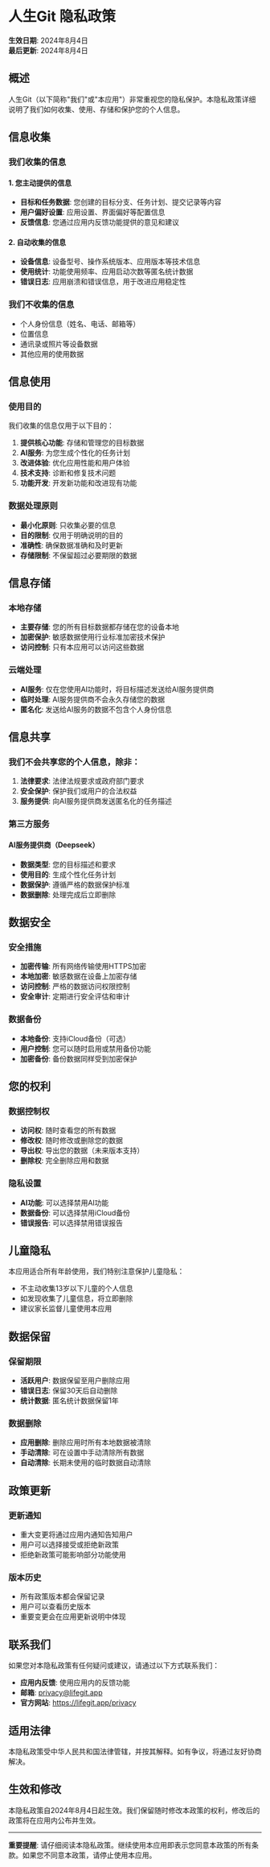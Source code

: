 # 人生Git 隐私政策

**生效日期**: 2024年8月4日  
**最后更新**: 2024年8月4日

## 概述

人生Git（以下简称"我们"或"本应用"）非常重视您的隐私保护。本隐私政策详细说明了我们如何收集、使用、存储和保护您的个人信息。

## 信息收集

### 我们收集的信息

#### 1. 您主动提供的信息
- **目标和任务数据**: 您创建的目标分支、任务计划、提交记录等内容
- **用户偏好设置**: 应用设置、界面偏好等配置信息
- **反馈信息**: 您通过应用内反馈功能提供的意见和建议

#### 2. 自动收集的信息
- **设备信息**: 设备型号、操作系统版本、应用版本等技术信息
- **使用统计**: 功能使用频率、应用启动次数等匿名统计数据
- **错误日志**: 应用崩溃和错误信息，用于改进应用稳定性

### 我们不收集的信息
- 个人身份信息（姓名、电话、邮箱等）
- 位置信息
- 通讯录或照片等设备数据
- 其他应用的使用数据

## 信息使用

### 使用目的
我们收集的信息仅用于以下目的：

1. **提供核心功能**: 存储和管理您的目标数据
2. **AI服务**: 为您生成个性化的任务计划
3. **改进体验**: 优化应用性能和用户体验
4. **技术支持**: 诊断和修复技术问题
5. **功能开发**: 开发新功能和改进现有功能

### 数据处理原则
- **最小化原则**: 只收集必要的信息
- **目的限制**: 仅用于明确说明的目的
- **准确性**: 确保数据准确和及时更新
- **存储限制**: 不保留超过必要期限的数据

## 信息存储

### 本地存储
- **主要存储**: 您的所有目标数据都存储在您的设备本地
- **加密保护**: 敏感数据使用行业标准加密技术保护
- **访问控制**: 只有本应用可以访问这些数据

### 云端处理
- **AI服务**: 仅在您使用AI功能时，将目标描述发送给AI服务提供商
- **临时处理**: AI服务提供商不会永久存储您的数据
- **匿名化**: 发送给AI服务的数据不包含个人身份信息

## 信息共享

### 我们不会共享您的个人信息，除非：

1. **法律要求**: 法律法规要求或政府部门要求
2. **安全保护**: 保护我们或用户的合法权益
3. **服务提供**: 向AI服务提供商发送匿名化的任务描述

### 第三方服务

#### AI服务提供商（Deepseek）
- **数据类型**: 您的目标描述和要求
- **使用目的**: 生成个性化任务计划
- **数据保护**: 遵循严格的数据保护标准
- **数据删除**: 处理完成后立即删除

## 数据安全

### 安全措施
- **加密传输**: 所有网络传输使用HTTPS加密
- **本地加密**: 敏感数据在设备上加密存储
- **访问控制**: 严格的数据访问权限控制
- **安全审计**: 定期进行安全评估和审计

### 数据备份
- **本地备份**: 支持iCloud备份（可选）
- **用户控制**: 您可以随时启用或禁用备份功能
- **加密备份**: 备份数据同样受到加密保护

## 您的权利

### 数据控制权
- **访问权**: 随时查看您的所有数据
- **修改权**: 随时修改或删除您的数据
- **导出权**: 导出您的数据（未来版本支持）
- **删除权**: 完全删除应用和数据

### 隐私设置
- **AI功能**: 可以选择禁用AI功能
- **数据备份**: 可以选择禁用iCloud备份
- **错误报告**: 可以选择禁用错误报告

## 儿童隐私

本应用适合所有年龄使用，我们特别注意保护儿童隐私：
- 不主动收集13岁以下儿童的个人信息
- 如发现收集了儿童信息，将立即删除
- 建议家长监督儿童使用本应用

## 数据保留

### 保留期限
- **活跃用户**: 数据保留至用户删除应用
- **错误日志**: 保留30天后自动删除
- **统计数据**: 匿名统计数据保留1年

### 数据删除
- **应用删除**: 删除应用时所有本地数据被清除
- **手动清除**: 可在设置中手动清除所有数据
- **自动清除**: 长期未使用的临时数据自动清除

## 政策更新

### 更新通知
- 重大变更将通过应用内通知告知用户
- 用户可以选择接受或拒绝新政策
- 拒绝新政策可能影响部分功能使用

### 版本历史
- 所有政策版本都会保留记录
- 用户可以查看历史版本
- 重要变更会在应用更新说明中体现

## 联系我们

如果您对本隐私政策有任何疑问或建议，请通过以下方式联系我们：

- **应用内反馈**: 使用应用内的反馈功能
- **邮箱**: privacy@lifegit.app
- **官方网站**: https://lifegit.app/privacy

## 适用法律

本隐私政策受中华人民共和国法律管辖，并按其解释。如有争议，将通过友好协商解决。

## 生效和修改

本隐私政策自2024年8月4日起生效。我们保留随时修改本政策的权利，修改后的政策将在应用内公布并生效。

---

**重要提醒**: 请仔细阅读本隐私政策。继续使用本应用即表示您同意本政策的所有条款。如果您不同意本政策，请停止使用本应用。